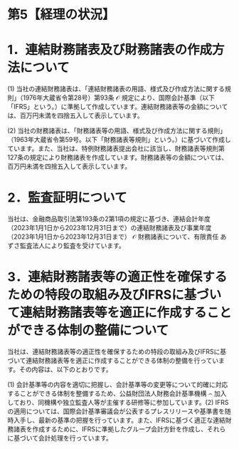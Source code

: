 # 第5【経理の状況】

# 1．連結財務諸表及び財務諸表の作成方法について

(1) 当社の連結財務諸表は、「連結財務諸表の用語、様式及び作成方法に関する規則」（1976年大蔵省令第28号）第93条 $\mathcal { O }$ 規定により、国際会計基準（以下「IFRS」という。）に準拠して作成しています。連結財務諸表等の金額については、百万円未満を四捨五入して表示しています。

(2) 当社の財務諸表は、「財務諸表等の用語、様式及び作成方法に関する規則」（1963年大蔵省令第59号。以下「財務諸表等規則」という。）に基づいて作成しています。また、当社は、特例財務諸表提出会社に該当し、財務諸表等規則第127条の規定により財務諸表を作成しています。財務諸表等の金額については、百万円未満を四捨五入して表示しています。

# 2．監査証明について

当社は、金融商品取引法第193条の2第1項の規定に基づき、連結会計年度（2023年1月1日から2023年12月31日まで）の連結財務諸表及び事業年度（2023年1月1日から2023年12月31日まで） $\mathcal { O }$ 財務諸表について、有限責任 あずさ監査法人により監査を受けています。

# 3．連結財務諸表等の適正性を確保するための特段の取組み及びIFRSに基づいて連結財務諸表等を適正に作成することができる体制の整備について

当社は、連結財務諸表等の適正性を確保するための特段の取組み及びIFRSに基づいて連結財務諸表等を適正に作成することができる体制の整備を行っています。その内容は、以下のとおりです。

(1) 会計基準等の内容を適切に把握し、会計基準等の変更等について的確に対応することができる体制を整備するため、公益財団法人財務会計基準機構 $\frown$ 加入しており、同機構や独立監査人等が主催する研修等に参加しています。(2) IFRSの適用については、国際会計基準審議会が公表するプレスリリースや基準書を随時入手し、最新の基準の把握を行っています。また、IFRSに基づく適正な連結財務諸表を作成するために、IFRSに準拠したグループ会計方針を作成し、それらに基づいて会計処理を行っています。